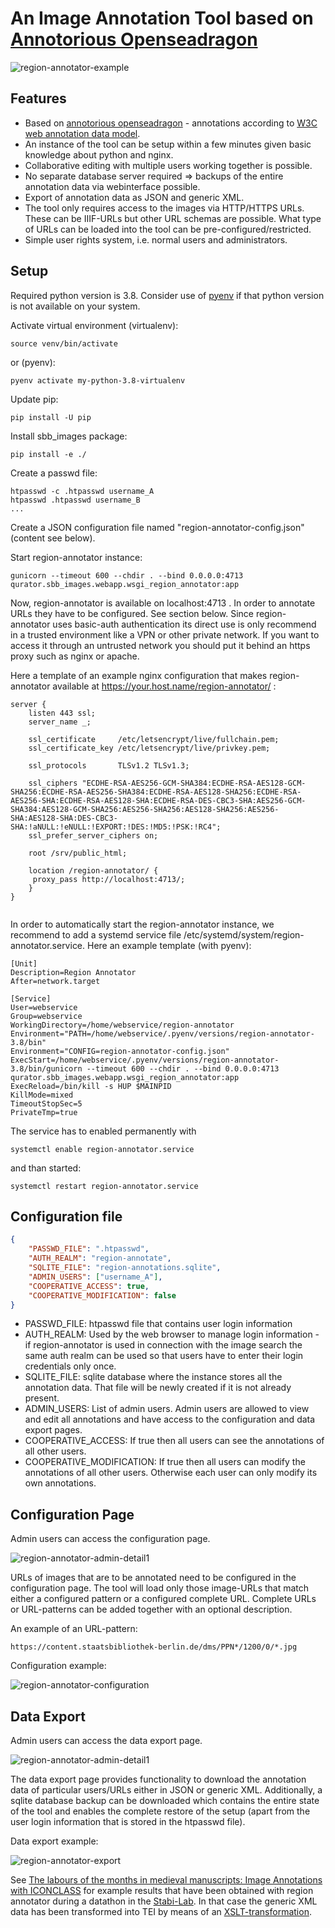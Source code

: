 # An Image Annotation Tool based on [Annotorious Openseadragon](https://github.com/annotorious/annotorious-openseadragon)

![region-annotator-example](screenshots/region-annotator-example.png?raw=true)

## Features

* Based on [annotorious openseadragon](https://github.com/annotorious/annotorious-openseadragon) - annotations according to [W3C web annotation data model](https://www.w3.org/TR/annotation-model/). 
* An instance of the tool can be setup within a few minutes given basic knowledge about python and nginx. 
* Collaborative editing with multiple users working together is possible.
* No separate database server required => backups of the entire annotation data via webinterface possible.
* Export of annotation data as JSON and generic XML.
* The tool only requires access to the images via HTTP/HTTPS URLs. These can be IIIF-URLs but other URL schemas are possible. What type of URLs can be loaded into the tool can be pre-configured/restricted.
* Simple user rights system, i.e. normal users and administrators.

## Setup

Required python version is 3.8. 
Consider use of [pyenv](https://github.com/pyenv/pyenv) if that python version is not available on your system. 

Activate virtual environment (virtualenv):
```
source venv/bin/activate
```
or (pyenv):
```
pyenv activate my-python-3.8-virtualenv
```

Update pip:
```
pip install -U pip
```
Install sbb_images package:
```
pip install -e ./
```

Create a passwd file:
```
htpasswd -c .htpasswd username_A
htpasswd .htpasswd username_B
...
```

Create a JSON configuration file named "region-annotator-config.json" (content see below).

Start region-annotator instance:
```commandline
gunicorn --timeout 600 --chdir . --bind 0.0.0.0:4713 qurator.sbb_images.webapp.wsgi_region_annotator:app
```
Now, region-annotator is available on localhost:4713 . In order to annotate URLs they have to be configured. See section below.
Since region-annotator uses basic-auth authentication its direct use is only recommend in a trusted environment
like a VPN or other private network. If you want to access it through an untrusted network you should put it behind 
an https proxy such as nginx or apache.

Here a template of an example nginx configuration that makes region-annotator available at https://your.host.name/region-annotator/ :
```nginx
server {
    listen 443 ssl;
    server_name _;

    ssl_certificate     /etc/letsencrypt/live/fullchain.pem;
    ssl_certificate_key /etc/letsencrypt/live/privkey.pem;

    ssl_protocols       TLSv1.2 TLSv1.3;

    ssl_ciphers "ECDHE-RSA-AES256-GCM-SHA384:ECDHE-RSA-AES128-GCM-SHA256:ECDHE-RSA-AES256-SHA384:ECDHE-RSA-AES128-SHA256:ECDHE-RSA-AES256-SHA:ECDHE-RSA-AES128-SHA:ECDHE-RSA-DES-CBC3-SHA:AES256-GCM-SHA384:AES128-GCM-SHA256:AES256-SHA256:AES128-SHA256:AES256-SHA:AES128-SHA:DES-CBC3-SHA:!aNULL:!eNULL:!EXPORT:!DES:!MD5:!PSK:!RC4";
    ssl_prefer_server_ciphers on;

    root /srv/public_html;
 
    location /region-annotator/ {
     proxy_pass http://localhost:4713/;
    }
}
                 
```
In order to automatically start the region-annotator instance, 
we recommend to add a systemd service file /etc/systemd/system/region-annotator.service. 
Here an example template (with pyenv):
```systemd
[Unit]
Description=Region Annotator
After=network.target

[Service]
User=webservice
Group=webservice
WorkingDirectory=/home/webservice/region-annotator
Environment="PATH=/home/webservice/.pyenv/versions/region-annotator-3.8/bin"
Environment="CONFIG=region-annotator-config.json"
ExecStart=/home/webservice/.pyenv/versions/region-annotator-3.8/bin/gunicorn --timeout 600 --chdir . --bind 0.0.0.0:4713 qurator.sbb_images.webapp.wsgi_region_annotator:app
ExecReload=/bin/kill -s HUP $MAINPID
KillMode=mixed
TimeoutStopSec=5
PrivateTmp=true

```
The service has to enabled permanently with
```commandline
systemctl enable region-annotator.service
```
and than started:
```commandline
systemctl restart region-annotator.service
```

## Configuration file
```json
{
    "PASSWD_FILE": ".htpasswd",
    "AUTH_REALM": "region-annotate",
    "SQLITE_FILE": "region-annotations.sqlite",
    "ADMIN_USERS": ["username_A"],
    "COOPERATIVE_ACCESS": true,
    "COOPERATIVE_MODIFICATION": false
}
```
* PASSWD_FILE: htpasswd file that contains user login information
* AUTH_REALM: Used by the web browser to manage login information - if region-annotator is used in connection with the image search the same auth realm can be used so that users have to enter their login credentials only once.
* SQLITE_FILE: sqlite database where the instance stores all the annotation data. That file will be newly created if it is not already present.
* ADMIN_USERS: List of admin users. Admin users are allowed to view and edit all annotations and have access to the configuration and data export pages.
* COOPERATIVE_ACCESS: If true then all users can see the annotations of all other users.
* COOPERATIVE_MODIFICATION: If true then all users can modify the annotations of all other users. Otherwise each user can only modify its own annotations.

## Configuration Page

Admin users can access the configuration page.

![region-annotator-admin-detail1](screenshots/region-annotator-admin-detail1.png?raw=true)

URLs of images that are to be annotated need to be configured in the configuration page. 
The tool will load only those image-URLs that match either a configured pattern or a configured complete URL. 
Complete URLs or URL-patterns can be added together with an optional description.

An example of an URL-pattern:

```text
https://content.staatsbibliothek-berlin.de/dms/PPN*/1200/0/*.jpg
```

Configuration example:

![region-annotator-configuration](screenshots/region-annotator-configuration.png?raw=true)

## Data Export

Admin users can access the data export page.

![region-annotator-admin-detail1](screenshots/region-annotator-admin-detail1.png?raw=true)

The data export page provides functionality to download the annotation data of particular users/URLs either 
in JSON or generic XML. Additionally, a sqlite database backup can be downloaded which contains the entire state of the tool 
and enables the complete restore of the setup (apart from the user login information that is stored in the htpasswd file).

Data export example:

![region-annotator-export](screenshots/region-annotator-export.png?raw=true)

See 
[The labours of the months in medieval manuscripts: Image Annotations with ICONCLASS](https://zenodo.org/records/8358608)
for example results that have been obtained with region annotator during a datathon in the [Stabi-Lab](https://lab.sbb.berlin/datenset-datathon/).
In that case the generic XML data has been transformed into TEI by means of an [XSLT-transformation](region-annotator-TEI.xsl). 
